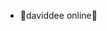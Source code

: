 - 👋daviddee online👀
<!---
ctrldaviddee/ctrldaviddee is a ✨ special ✨ repository because its `README.md` (this file) appears on your GitHub profile.
You can click the Preview link to take a look at your changes.
--->
